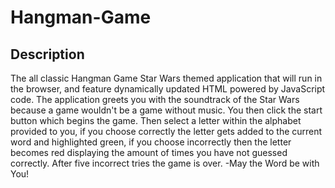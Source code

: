 # Hangman-Game

## Description

The all classic Hangman Game Star Wars themed application that will run in the browser, and feature dynamically updated HTML powered by JavaScript code. The application greets you with the soundtrack of the Star Wars because a game wouldn't be a game without music.  You then click the start button which begins the game. Then select a letter within the alphabet provided to you, if you choose correctly the letter gets added to the current word and highlighted green, if you choose incorrectly then the letter becomes red displaying the amount of times you have not guessed correctly. After five incorrect tries the game is over. -May the Word be with You!

